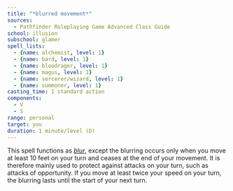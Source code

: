 ```yaml
---
title: "*blurred movement*"
sources:
  - Pathfinder Roleplaying Game Advanced Class Guide
school: illusion
subschool: glamer
spell_lists:
  - {name: alchemist, level: 1}
  - {name: bard, level: 1}
  - {name: bloodrager, level: 1}
  - {name: magus, level: 1}
  - {name: sorcerer/wizard, level: 1}
  - {name: summoner, level: 1}
casting_time: 1 standard action
components:
  - V
  - S
range: personal
target: you
duration: 1 minute/level (D)
---
```


This spell functions as [*blur*](/spells/blur/), except the blurring occurs only when you move at least 10 feet on your turn and ceases at the end of your movement. It is therefore mainly used to protect against attacks on your turn, such as attacks of opportunity. If you move at least twice your speed on your turn, the blurring lasts until the start of your next turn.

